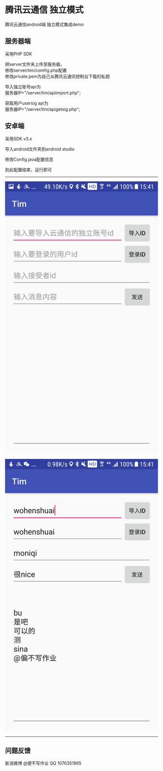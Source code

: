 # 腾讯云通信 独立模式

腾讯云通信android端 独立模式集成demo

## 服务器端

采用PHP SDK<br>

把server文件夹上传至服务器，<br>
修改server/tim/comfig.php配置<br>
修改private.pem为自己从腾讯云通讯控制台下载的私钥<br>

导入独立账号api为<br>
服务器IP+"/server/tim/apiimport.php";<br>

获取用户usersig api为<br>
服务器IP+"/server/tim/apigetsig.php";<br>

## 安卓端

采用SDK v3.x<br>

导入android文件夹到android studio<br>

修改Config.java配置信息<br>

到此配置结束，运行即可<br>


-------

![](https://github.com/xbw12138/TIMChat/blob/master/image/Screenshot_20180303-154147.png)

![](https://github.com/xbw12138/TIMChat/blob/master/image/Screenshot_20180303-154138.png)


-------

## 问题反馈

新浪微博  @便不写作业
QQ       1076351865


